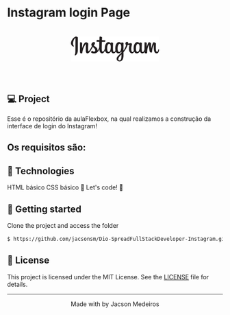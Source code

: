 # Instagram login Page

<h1 align="center">
    <img alt="Instagram" title="Instagram login Page" src="https://github.com/jacsonsm/Dio-SpreadFullStackDeveloper-Instagram/blob/a6b42175ed33e70e0452828ca8eab5165da70d11/public/img/instagram-logo.png" />
</h1>

<br>

## 💻 Project

Esse é o repositório da aulaFlexbox, na qual realizamos a construção da interface de login do Instagram!

## Os requisitos são:

## 🧪 Technologies

HTML básico
CSS básico
🚀 Let's code! 🚀

## 🚀 Getting started

Clone the project and access the folder

```bash
$ https://github.com/jacsonsm/Dio-SpreadFullStackDeveloper-Instagram.git && cd Instagram login Page
```

## 📝 License

This project is licensed under the MIT License. See the [LICENSE](LICENSE.md) file for details.

---

<p align="center">Made with by Jacson Medeiros</p>
